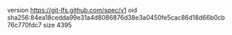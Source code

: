version https://git-lfs.github.com/spec/v1
oid sha256:84ea18cedda99e31a4d8086876d38e3a0450fe5cac86d18d66b0cb76c770fdc7
size 4395

